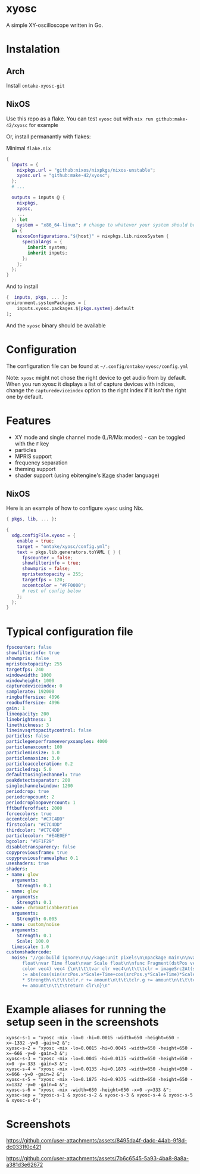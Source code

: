 # xyosc
A simple XY-oscilloscope written in Go.

# Instalation

## Arch

Install `ontake-xyosc-git`

## NixOS

Use this repo as a flake. You can test `xyosc` out with `nix run github:make-42/xyosc` for example

Or, install permanantly with flakes:

Minimal `flake.nix`

```nix
{
  inputs = {
    nixpkgs.url = "github:nixos/nixpkgs/nixos-unstable";
    xyosc.url = "github:make-42/xyosc";
  };
  # ...

  outputs = inputs @ {
    nixpkgs,
    xyosc,
    ...
  }: let
    system = "x86_64-linux"; # change to whatever your system should be
  in {
    nixosConfigurations."${host}" = nixpkgs.lib.nixosSystem {
      specialArgs = {
        inherit system;
        inherit inputs;
      };
    };
  };
}
```

And to install
```nix
{  inputs, pkgs, ... }:
environment.systemPackages = [
    inputs.xyosc.packages.${pkgs.system}.default
];
```
And the `xyosc` binary should be available

# Configuration
The configuration file can be found at `~/.config/ontake/xyosc/config.yml`

Note: `xyosc` might not chose the right device to get audio from by default. When you run xyosc it displays a list of capture devices with indices, change the `capturedeviceindex` option to the right index if it isn't the right one by default.

# Features
 - XY mode and single channel mode (L/R/Mix modes) - can be toggled with the `F` key
 - particles
 - MPRIS support
 - frequency separation
 - theming support
 - shader support (using ebitengine's [Kage](https://ebitengine.org/en/documents/shader.html) shader language)

## NixOS

Here is an example of how to configure `xyosc` using Nix.

```nix
{ pkgs, lib, ... }:

{
  xdg.configFile.xyosc = {
    enable = true;
    target = "ontake/xyosc/config.yml";
    text = pkgs.lib.generators.toYAML { } {
      fpscounter = false;
      showfilterinfo = true;
      showmpris = false;
      mpristextopacity = 255;
      targetfps = 120;
      accentcolor = "#FF0000";
      # rest of config below
    };
  };
}
```

# Typical configuration file
```yaml
fpscounter: false
showfilterinfo: true
showmpris: false
mpristextopacity: 255
targetfps: 240
windowwidth: 1000
windowheight: 1000
capturedeviceindex: 0
samplerate: 192000
ringbuffersize: 4096
readbuffersize: 4096
gain: 1
lineopacity: 200
linebrightness: 1
linethickness: 3
lineinvsqrtopacitycontrol: false
particles: false
particlegenperframeeveryxsamples: 4000
particlemaxcount: 100
particleminsize: 1.0
particlemaxsize: 3.0
particleacceleration: 0.2
particledrag: 5.0
defaulttosinglechannel: true
peakdetectseparator: 200
singlechannelwindow: 1200
periodcrop: true
periodcropcount: 2
periodcroploopovercount: 1
fftbufferoffset: 2000
forcecolors: true
accentcolor: "#C7C4DD"
firstcolor: "#C7C4DD"
thirdcolor: "#C7C4DD"
particlecolor: "#E4E0EF"
bgcolor: "#1F1F29"
disabletransparency: false
copypreviousframe: true
copypreviousframealpha: 0.1
useshaders: true
shaders:
- name: glow
  arguments:
    Strength: 0.1
- name: glow
  arguments:
    Strength: 0.1
- name: chromaticabberation
  arguments:
    Strength: 0.005
- name: custom/noise
  arguments:
    Strength: 0.1
    Scale: 100.0
  timescale: 1.0
customshadercode:
  noise: "//go:build ignore\n\n//kage:unit pixels\n\npackage main\n\nvar Strength
      float\nvar Time float\nvar Scale float\n\nfunc Fragment(dstPos vec4, srcPos vec2,
      color vec4) vec4 {\n\t\t\tvar clr vec4\n\t\t\tclr = imageSrc2At(srcPos)\n\t\t\tamount
      := abs(cos(sin(srcPos.x*Scale+Time+cos(srcPos.y*Scale+Time)*Scale)*Scale+sin(srcPos.x*Scale+Time)*Scale))
      * Strength\n\t\t\tclr.r += amount\n\t\t\tclr.g += amount\n\t\t\tclr.b += amount\n\t\t\tclr.a
      += amount\n\t\t\treturn clr\n}\n"
```

# Example aliases for running the setup seen in the screenshots
```
xyosc-s-1 = "xyosc -mix -lo=0 -hi=0.0015 -width=650 -height=650 -x=-1332 -y=0 -gain=2 &";
xyosc-s-2 = "xyosc -mix -lo=0.0015 -hi=0.0045 -width=650 -height=650 -x=-666 -y=0 -gain=3 &";
xyosc-s-3 = "xyosc -mix -lo=0.0045 -hi=0.0135 -width=650 -height=650 -x=0 -y=-333 -gain=3 &";
xyosc-s-4 = "xyosc -mix -lo=0.0135 -hi=0.1875 -width=650 -height=650 -x=666 -y=0 -gain=2 &";
xyosc-s-5 = "xyosc -mix -lo=0.1875 -hi=0.9375 -width=650 -height=650 -x=1332 -y=0 -gain=4 &";
xyosc-s-6 = "xyosc -mix -width=650 -height=650 -x=0 -y=333 &";
xyosc-sep = "xyosc-s-1 & xyosc-s-2 & xyosc-s-3 & xyosc-s-4 & xyosc-s-5 & xyosc-s-6";
```

# Screenshots

https://github.com/user-attachments/assets/8495da4f-dadc-44ab-9f8d-dc0331f0c421


https://github.com/user-attachments/assets/7b6c6545-5a93-4ba8-8a8a-a381d3e62672
